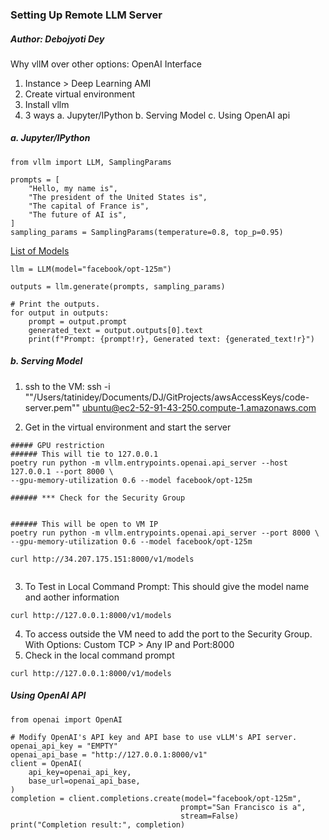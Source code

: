 
### Setting Up Remote LLM Server
##### Author: Debojyoti Dey

Why vllM over other options: OpenAI Interface 

1. Instance > Deep Learning AMI
2. Create virtual environment 
3. Install vllm
4. 3 ways
    a. Jupyter/IPython 
    b. Serving Model 
    c. Using OpenAI api

##### a. Jupyter/IPython 
```
from vllm import LLM, SamplingParams

prompts = [
    "Hello, my name is",
    "The president of the United States is",
    "The capital of France is",
    "The future of AI is",
]
sampling_params = SamplingParams(temperature=0.8, top_p=0.95)
```
[List of Models](https://github.com/vllm-project/vllm)
```
llm = LLM(model="facebook/opt-125m")

outputs = llm.generate(prompts, sampling_params)

# Print the outputs.
for output in outputs:
    prompt = output.prompt
    generated_text = output.outputs[0].text
    print(f"Prompt: {prompt!r}, Generated text: {generated_text!r}")
```

##### b. Serving Model
1. ssh to the VM: ssh -i ""/Users/tatinidey/Documents/DJ/GitProjects/awsAccessKeys/code-server.pem"" ubuntu@ec2-52-91-43-250.compute-1.amazonaws.com


2. Get in the virtual environment and start the server
```
##### GPU restriction
###### This will tie to 127.0.0.1
poetry run python -m vllm.entrypoints.openai.api_server --host 127.0.0.1 --port 8000 \
--gpu-memory-utilization 0.6 --model facebook/opt-125m 

###### *** Check for the Security Group


###### This will be open to VM IP
poetry run python -m vllm.entrypoints.openai.api_server --port 8000 \
--gpu-memory-utilization 0.6 --model facebook/opt-125m 

curl http://34.207.175.151:8000/v1/models


```
3. To Test in Local Command Prompt: 
This should give the model name and aother information
```
curl http://127.0.0.1:8000/v1/models
```
4. To access outside the VM need to add the port to the Security Group.
With Options: Custom TCP > Any IP and Port:8000 
5. Check in the local command prompt
```
curl http://127.0.0.1:8000/v1/models
```

##### Using OpenAI API

```
from openai import OpenAI

# Modify OpenAI's API key and API base to use vLLM's API server.
openai_api_key = "EMPTY"
openai_api_base = "http://127.0.0.1:8000/v1"
client = OpenAI(
    api_key=openai_api_key,
    base_url=openai_api_base,
)
completion = client.completions.create(model="facebook/opt-125m",
                                      prompt="San Francisco is a",
                                      stream=False)
print("Completion result:", completion)


```
